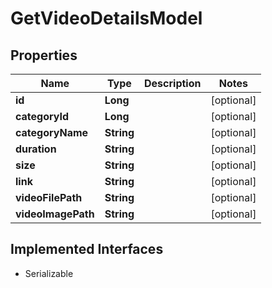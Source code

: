 

# GetVideoDetailsModel


## Properties

Name | Type | Description | Notes
------------ | ------------- | ------------- | -------------
**id** | **Long** |  |  [optional]
**categoryId** | **Long** |  |  [optional]
**categoryName** | **String** |  |  [optional]
**duration** | **String** |  |  [optional]
**size** | **String** |  |  [optional]
**link** | **String** |  |  [optional]
**videoFilePath** | **String** |  |  [optional]
**videoImagePath** | **String** |  |  [optional]


## Implemented Interfaces

* Serializable


